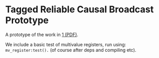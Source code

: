 # Tagged Reliable Causal Broadcast Prototype

A prototype of the work in [1 (PDF)][1].

We include a basic test of multivalue registers, run using:
`mv_register:test().` (of course after deps and compiling etc).

[1]: http://gsd.di.uminho.pt/members/cbm/ps/crdtOpsMiddleware.pdf
